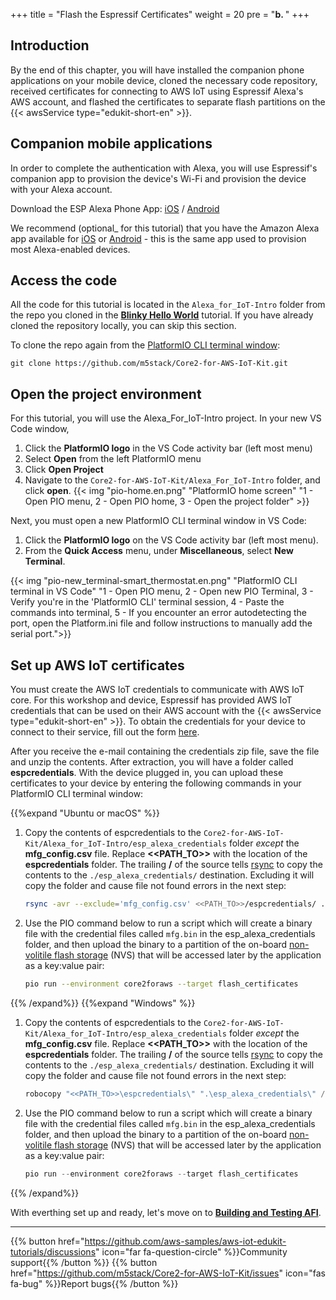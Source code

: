 +++
title = "Flash the Espressif Certificates"
weight = 20
pre = "<b>b. </b>"
+++

## Introduction
By the end of this chapter, you will have installed the companion phone applications on your mobile device, cloned the necessary code repository, received certificates for connecting to AWS IoT using Espressif Alexa's AWS account, and flashed the certificates to separate flash partitions on the {{< awsService type="edukit-short-en" >}}.

## Companion mobile applications
In order to complete the authentication with Alexa, you will use Espressif's companion app to provision the device's Wi-Fi and provision the device with your Alexa account.

Download the ESP Alexa Phone App:
[iOS](https://apps.apple.com/in/app/esp-alexa/id1464127534) / [Android](https://play.google.com/store/apps/details?id=com.espressif.provbleavs)

We recommend (optional_ for this tutorial) that you have the Amazon Alexa app available for [iOS](https://apps.apple.com/us/app/amazon-alexa/id944011620) or [Android](https://play.google.com/store/apps/details?id=com.amazon.dee.app) - this is the same app used to provision most Alexa-enabled devices.

## Access the code
All the code for this tutorial is located in the `Alexa_for_IoT-Intro` folder from the repo you cloned in the [**Blinky Hello World**](/en/blinky-hello-world.html) tutorial. If you have already cloned the repository locally, you can skip this section.

To clone the repo again from the [PlatformIO CLI terminal window](../blinky-hello-world/prerequisites.html#open-the-platformio-cli-terminal-window):
```
git clone https://github.com/m5stack/Core2-for-AWS-IoT-Kit.git
```

## Open the project environment
For this tutorial, you will use the Alexa_For_IoT-Intro project. In your new VS Code window, 
1. Click the **PlatformIO logo** in the VS Code activity bar (left most menu)
1. Select **Open** from the left PlatformIO menu
1. Click **Open Project**
1. Navigate to the `Core2-for-AWS-IoT-Kit/Alexa_For_IoT-Intro` folder, and click **open**.
{{< img "pio-home.en.png" "PlatformIO home screen" "1 - Open PIO menu, 2 - Open PIO home, 3 - Open the project folder" >}}

Next, you must open a new PlatformIO CLI terminal window in VS Code:
1. Click the **PlatformIO logo** on the VS Code activity bar (left most menu).
1. From the **Quick Access** menu, under **Miscellaneous**, select **New Terminal**.

{{< img "pio-new_terminal-smart_thermostat.en.png" "PlatformIO CLI terminal in VS Code" "1 - Open PIO menu, 2 - Open new PIO Terminal, 3 - Verify you're in the 'PlatformIO CLI' terminal session, 4 - Paste the commands into terminal, 5 - If you encounter an error autodetecting the port, open the Platform.ini file and follow instructions to manually add the serial port.">}}

## Set up AWS IoT certificates 
You must create the AWS IoT credentials to communicate with AWS IoT core. For this workshop and device, Espressif has provided AWS IoT credentials that can be used on their AWS account with the {{< awsService type="edukit-short-en" >}}. To obtain the credentials for your device to connect to their service, fill out the form [here](https://espressif.github.io/esp-va-sdk/).

After you receive the e-mail containing the credentials zip file, save the file and unzip the contents. After extraction, you will have a folder called **espcredentials**. With the device plugged in, you can upload these certificates to your device by entering the following commands in your PlatformIO CLI terminal window:

{{%expand "Ubuntu or macOS" %}}
1. Copy the contents of espcredentials to the `Core2-for-AWS-IoT-Kit/Alexa_for_IoT-Intro/esp_alexa_credentials` folder *except* the **mfg_config.csv** file. Replace **<<PATH_TO>>** with the location of the **espcredentials** folder. The trailing **/** of the source tells [rsync](https://download.samba.org/pub/rsync/rsync.1) to copy the contents to the `./esp_alexa_credentials/` destination. Excluding it will copy the folder and cause file not found errors in the next step:
   ```bash
   rsync -avr --exclude='mfg_config.csv' <<PATH_TO>>/espcredentials/ ./esp_alexa_credentials/
   ```
   
2. Use the PIO command below to run a script which will create a binary file with the credential files called `mfg.bin` in the esp_alexa_credentials folder, and then upload the binary to a partition of the on-board [non-volitile flash storage](https://docs.espressif.com/projects/esp-idf/en/v4.2/esp32/api-reference/storage/nvs_flash.html) (NVS) that will be accessed later by the application as a key:value pair:
   ```bash
   pio run --environment core2foraws --target flash_certificates
   ```
{{% /expand%}}
{{%expand "Windows" %}}
1. Copy the contents of espcredentials to the `Core2-for-AWS-IoT-Kit/Alexa_for_IoT-Intro/esp_alexa_credentials` folder *except* the **mfg_config.csv** file. Replace **<<PATH_TO>>** with the location of the **espcredentials** folder. The trailing **/** of the source tells [rsync](https://download.samba.org/pub/rsync/rsync.1) to copy the contents to the `./esp_alexa_credentials/` destination. Excluding it will copy the folder and cause file not found errors in the next step:
   ```PowerShell
   robocopy "<<PATH_TO>>\espcredentials\" ".\esp_alexa_credentials\" /xf mfg_config.csv
   ```
   
2. Use the PIO command below to run a script which will create a binary file with the credential files called `mfg.bin` in the esp_alexa_credentials folder, and then upload the binary to a partition of the on-board [non-volitile flash storage](https://docs.espressif.com/projects/esp-idf/en/v4.2/esp32/api-reference/storage/nvs_flash.html) (NVS) that will be accessed later by the application as a key:value pair:
   ```PowerShell
   pio run --environment core2foraws --target flash_certificates
   ```
{{% /expand%}}

With everthing set up and ready, let's move on to [**Building and Testing AFI**](/en/intro-to-alexa-for-iot/building-and-testing-afi.html).

---
{{% button href="https://github.com/aws-samples/aws-iot-edukit-tutorials/discussions" icon="far fa-question-circle" %}}Community support{{% /button %}} {{% button href="https://github.com/m5stack/Core2-for-AWS-IoT-Kit/issues" icon="fas fa-bug" %}}Report bugs{{% /button %}}